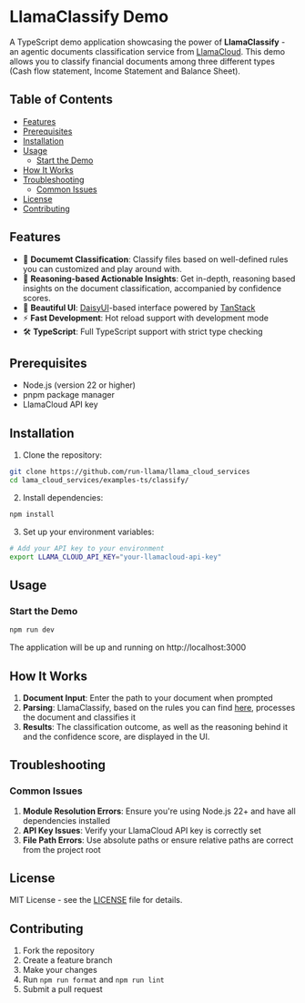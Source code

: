 # LlamaClassify Demo

A TypeScript demo application showcasing the power of **LlamaClassify** - an agentic documents classification service from [LlamaCloud](https://cloud.llamaindex.ai). This demo allows you to classify financial documents among three different types (Cash flow statement, Income Statement and Balance Sheet).

## Table of Contents

- [Features](#features)
- [Prerequisites](#prerequisites)
- [Installation](#installation)
- [Usage](#usage)
  - [Start the Demo](#start-the-demo)
- [How It Works](#how-it-works)
- [Troubleshooting](#troubleshooting)
  - [Common Issues](#common-issues)
- [License](#license)
- [Contributing](#contributing)

## Features

- 📄 **Documemt Classification**: Classify files based on well-defined rules you can customized and play around with.
- 🤖 **Reasoning-based Actionable Insights**: Get in-depth, reasoning based insights on the document classification, accompanied by confidence scores.
- 🎨 **Beautiful UI**: [DaisyUI](https://daisyui.com)-based interface powered by [TanStack](https://tanstack.com)
- ⚡ **Fast Development**: Hot reload support with development mode
- 🛠️ **TypeScript**: Full TypeScript support with strict type checking

## Prerequisites

- Node.js (version 22 or higher)
- pnpm package manager
- LlamaCloud API key

## Installation

1. Clone the repository:

```bash
git clone https://github.com/run-llama/llama_cloud_services
cd lama_cloud_services/examples-ts/classify/
```

2. Install dependencies:

```bash
npm install
```

3. Set up your environment variables:

```bash
# Add your API key to your environment
export LLAMA_CLOUD_API_KEY="your-llamacloud-api-key"
```

## Usage

### Start the Demo

```bash
npm run dev
```

The application will be up and running on http://localhost:3000

## How It Works

1. **Document Input**: Enter the path to your document when prompted
2. **Parsing**: LlamaClassify, based on the rules you can find [here](./src/utils/classifier.ts), processes the document and classifies it
3. **Results**: The classification outcome, as well as the reasoning behind it and the confidence score, are displayed in the UI.

## Troubleshooting

### Common Issues

1. **Module Resolution Errors**: Ensure you're using Node.js 22+ and have all dependencies installed
2. **API Key Issues**: Verify your LlamaCloud API key is correctly set
3. **File Path Errors**: Use absolute paths or ensure relative paths are correct from the project root

## License

MIT License - see the [LICENSE](../../LICENSE) file for details.

## Contributing

1. Fork the repository
2. Create a feature branch
3. Make your changes
4. Run `npm run format` and `npm run lint`
5. Submit a pull request
